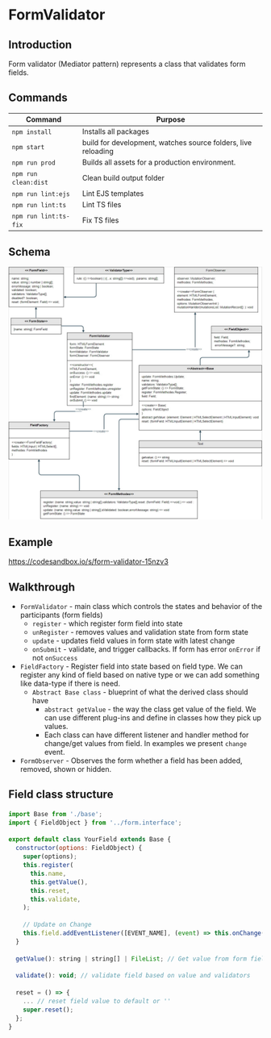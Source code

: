 # FormValidator



## Introduction

Form validator (Mediator pattern) represents a class that validates form fields.

## Commands

| Command               | Purpose                                                       |
| --------------------- | ------------------------------------------------------------- |
| `npm install`         | Installs all packages                                         |
| `npm start`           | build for development, watches source folders, live reloading |
| `npm run prod`        | Builds all assets for a production environment.               |
| `npm run clean:dist`  | Clean build output folder                                     |
| `npm run lint:ejs`    | Lint EJS templates                                            |
| `npm run lint:ts`     | Lint TS files                                                 |
| `npm run lint:ts-fix` | Fix TS files                                                  |


## Schema

![diagram](./src/img/form-validator-diagram.jpg)


## Example
https://codesandbox.io/s/form-validator-15nzv3

## Walkthrough
- `FormValidator` - main class which controls the states and behavior of the participants (form fields)
  - `register` - which register form field into state
  - `unRegister` - removes values and validation state from form state
  - `update` - updates field values in form state with latest change
  - `onSubmit` - validate, and trigger callbacks. If form has error `onError` if not `onSuccess`
- `FieldFactory` - Register field into state based on field type. We can register any kind of field based on native type or we can add something like data-type if there is need.
  - `Abstract Base class` - blueprint of what the derived class should have
    - `abstract getValue` - the way the class get value of the field. We can use different plug-ins and define in classes how they pick up values. 
    - Each class can have different listener and handler method for change/get values from field. In examples we present `change` event.
- `FormObserver` - Observes the form whether a field has been added, removed, shown or hidden.

## Field class structure
```js
import Base from './base';
import { FieldObject } from '../form.interface';

export default class YourField extends Base {
  constructor(options: FieldObject) {
    super(options);
    this.register(
      this.name,
      this.getValue(),
      this.reset,
      this.validate,
    );

    // Update on Change
    this.field.addEventListener([EVENT_NAME], (event) => this.onChange(event.target));
  }

  getValue(): string | string[] | FileList; // Get value from form field

  validate(): void; // validate field based on value and validators

  reset = () => {
    ... // reset field value to default or ''
    super.reset();
  };
}
```
